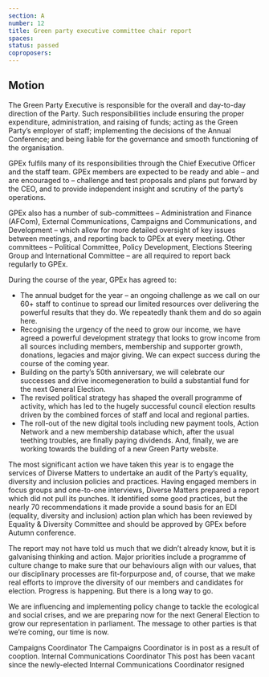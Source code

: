 ```yaml
---
section: A
number: 12
title: Green party executive committee chair report
spaces:
status: passed
coproposers:
---
```

## Motion

The Green Party Executive is responsible for the overall and day-to-day direction of the Party. Such responsibilities include ensuring the proper expenditure, administration, and raising of funds; acting as the Green Party’s employer of staff; implementing the decisions of the Annual Conference; and being liable for the governance and smooth functioning of the organisation.

GPEx fulfils many of its responsibilities through the Chief Executive Officer and the staff team. GPEx members are expected to be ready and able – and are encouraged to – challenge and test proposals and plans put forward by the CEO, and to provide independent insight and scrutiny of the party’s
operations.

GPEx also has a number of sub-committees – Administration and Finance (AFCom), External Communications, Campaigns and Communications, and Development – which allow for more detailed oversight of key issues between meetings, and reporting back to GPEx at every meeting. Other committees – Political Committee, Policy Development, Elections Steering Group and International Committee – are all required to report back regularly to GPEx.

During the course of the year, GPEx has agreed to:
- The annual budget for the year – an ongoing challenge as we call on our 60+ staff to continue to spread our limited resources over delivering the powerful results that they do. We repeatedly thank them and do so again here.
- Recognising the urgency of the need to grow our income, we have agreed a powerful development strategy that looks to grow income from all sources including members, membership and supporter growth,
donations, legacies and major giving. We can expect success during the course of the coming year.
- Building on the party’s 50th anniversary, we will celebrate our successes and drive incomegeneration to build a substantial fund for the next General Election.
- The revised political strategy has shaped the overall programme of activity, which has led to the hugely successful council election results driven by the combined forces of staff and local and regional parties.
- The roll-out of the new digital tools including new payment tools, Action Network and a new membership database which, after the usual teething troubles, are finally paying dividends. And, finally, we are working towards the building of a new Green Party website.

The most significant action we have taken this year is to engage the services of Diverse Matters to undertake an audit of the Party’s equality, diversity and inclusion policies and practices. Having engaged members in focus groups and one-to-one interviews, Diverse Matters prepared a report which did not pull its punches. It identified some good practices, but the nearly 70 recommendations it made provide a sound basis for an EDI (equality, diversity and inclusion) action plan which has been reviewed by Equality & Diversity Committee and should be approved by GPEx before Autumn conference.

The report may not have told us much that we didn’t already know, but it is galvanising thinking and action. Major priorities include a programme of culture change to make sure that our behaviours align with our values, that our disciplinary processes are fit-forpurpose and, of course, that we make real efforts to improve the diversity of our members and candidates for election. Progress is happening. But there is a long way to go.

We are influencing and implementing policy change to tackle the ecological and social crises, and we are preparing now for the next General Election to grow our representation in parliament. The message to other parties is that we’re coming, our time is now.

Campaigns Coordinator
The Campaigns Coordinator is in post as a result of cooption.
Internal Communications Coordinator
This post has been vacant since the newly-elected
Internal Communications Coordinator resigned
